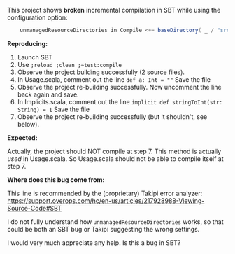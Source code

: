 
This project shows **broken** incremental compilation in SBT while using the configuration option:

```scala
    unmanagedResourceDirectories in Compile <+= baseDirectory( _ / "src/main/scala" )
```

**Reproducing:**

1. Launch SBT
2. Use `;reload ;clean ;~test:compile`
3. Observe the project building successfully (2 source files).
4. In Usage.scala, comment out the line   `def a: Int = ""`  Save the file
5. Observe the project re-building successfully. Now uncomment the line back again and save.
6. In Implicits.scala, comment out the line `implicit def stringToInt(str: String) = 1` Save the file
7. Observe the project re-building successfully (but it shouldn't, see below).

**Expected:**

Actually, the project should NOT compile at step 7. This method is actually _used_ in Usage.scala. So Usage.scala should not be able to compile itself at step 7.

**Where does this bug come from:**

This line is recommended by the (proprietary) Takipi error analyzer: https://support.overops.com/hc/en-us/articles/217928988-Viewing-Source-Code#SBT

I do not fully understand how `unmanagedResourceDirectories` works, so that could be both an SBT bug or Takipi suggesting the wrong settings.

I would very much appreciate any help. Is this a bug in SBT?
